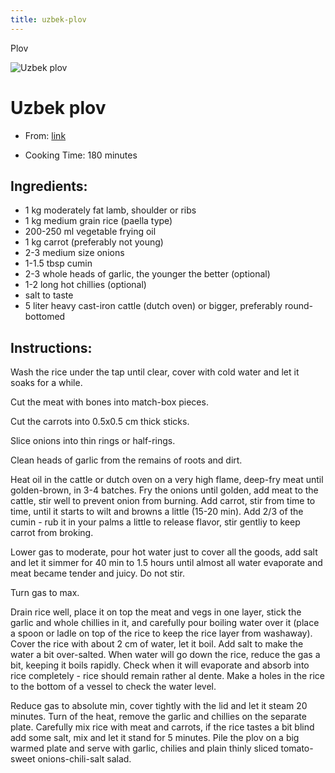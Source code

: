 ```yaml
---
title: uzbek-plov
---
```


Plov

![Uzbek plov](https://user-images.immediate.co.uk/bbcgoodfood/recipes/user-recipe/ready_4.jpg)

# Uzbek plov

- From:
  [link](https://www.bbcgoodfood.com/user/186153/recipe/uzbek-plov.md)

- Cooking Time: 180 minutes

## Ingredients:

- 1 kg moderately fat lamb, shoulder or ribs
- 1 kg medium grain rice (paella type)
- 200-250 ml vegetable frying oil
- 1 kg carrot (preferably not young)
- 2-3 medium size onions
- 1-1.5 tbsp cumin
- 2-3 whole heads of garlic, the younger the better (optional)
- 1-2 long hot chillies (optional)
- salt to taste
- 5 liter heavy cast-iron cattle (dutch oven) or bigger, preferably
  round-bottomed

## Instructions:

Wash the rice under the tap until clear, cover with cold water and let
it soaks for a while.

Cut the meat with bones into match-box pieces.

Cut the carrots into 0.5x0.5 cm thick sticks.

Slice onions into thin rings or half-rings.

Clean heads of garlic from the remains of roots and dirt.

Heat oil in the cattle or dutch oven on a very high flame, deep-fry meat
until golden-brown, in 3-4 batches. Fry the onions until golden, add
meat to the cattle, stir well to prevent onion from burning. Add carrot,
stir from time to time, until it starts to wilt and browns a little
(15-20 min). Add 2/3 of the cumin - rub it in your palms a little to
release flavor, stir gentliy to keep carrot from broking.

Lower gas to moderate, pour hot water just to cover all the goods, add
salt and let it simmer for 40 min to 1.5 hours until almost all water
evaporate and meat became tender and juicy. Do not stir.

Turn gas to max.

Drain rice well, place it on top the meat and vegs in one layer, stick
the garlic and whole chillies in it, and carefully pour boiling water
over it (place a spoon or ladle on top of the rice to keep the rice
layer from washaway). Cover the rice with about 2 cm of water, let it
boil. Add salt to make the water a bit over-salted. When water will go
down the rice, reduce the gas a bit, keeping it boils rapidly. Check
when it will evaporate and absorb into rice completely - rice should
remain rather al dente. Make a holes in the rice to the bottom of a
vessel to check the water level.

Reduce gas to absolute min, cover tightly with the lid and let it steam
20 minutes. Turn of the heat, remove the garlic and chillies on the
separate plate. Carefully mix rice with meat and carrots, if the rice
tastes a bit blind add some salt, mix and let it stand for 5 minutes.
Pile the plov on a big warmed plate and serve with garlic, chilies and
plain thinly sliced tomato-sweet onions-chili-salt salad.
